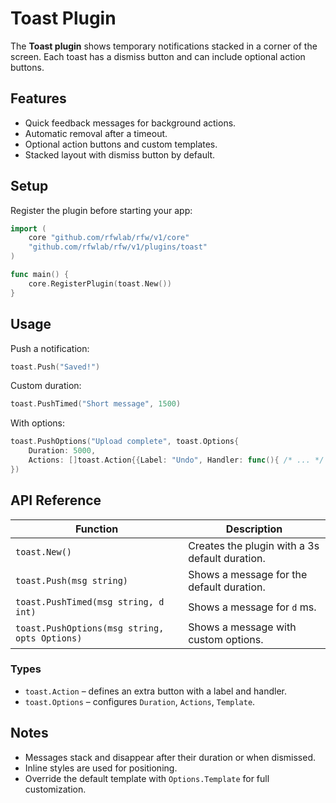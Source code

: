 # Toast Plugin

The **Toast plugin** shows temporary notifications stacked in a corner of the screen. Each toast has a dismiss button and can include optional action buttons.

## Features

* Quick feedback messages for background actions.
* Automatic removal after a timeout.
* Optional action buttons and custom templates.
* Stacked layout with dismiss button by default.

## Setup

Register the plugin before starting your app:

```go
import (
    core "github.com/rfwlab/rfw/v1/core"
    "github.com/rfwlab/rfw/v1/plugins/toast"
)

func main() {
    core.RegisterPlugin(toast.New())
}
```

## Usage

Push a notification:

```go
toast.Push("Saved!")
```

Custom duration:

```go
toast.PushTimed("Short message", 1500)
```

With options:

```go
toast.PushOptions("Upload complete", toast.Options{
    Duration: 5000,
    Actions: []toast.Action{{Label: "Undo", Handler: func(){ /* ... */ }}},
})
```

## API Reference

| Function                                      | Description                                    |
| --------------------------------------------- | ---------------------------------------------- |
| `toast.New()`                                 | Creates the plugin with a 3s default duration. |
| `toast.Push(msg string)`                      | Shows a message for the default duration.      |
| `toast.PushTimed(msg string, d int)`          | Shows a message for `d` ms.                    |
| `toast.PushOptions(msg string, opts Options)` | Shows a message with custom options.           |

### Types

* `toast.Action` – defines an extra button with a label and handler.
* `toast.Options` – configures `Duration`, `Actions`, `Template`.

## Notes

* Messages stack and disappear after their duration or when dismissed.
* Inline styles are used for positioning.
* Override the default template with `Options.Template` for full customization.
